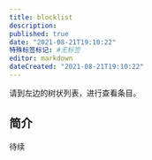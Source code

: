 ```yaml
---
title: blocklist
description:
published: true
date: "2021-08-21T19:10:22"
特殊标签标记: #无标签
editor: markdown
dateCreated: "2021-08-21T19:10:22"
---
```


请到左边的树状列表，进行查看条目。

## 简介

待续
